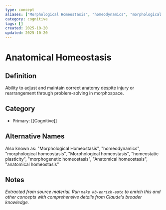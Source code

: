 ```yaml
---
type: concept
aliases: ["Morphological Homeostasis", "homeodynamics", "morphological homeostasis", "Morphological homeostasis", "homeostatic plasticity", "morphogenetic homeostasis", "Anatomical homeostasis", "anatomical homeostasis"]
category: cognitive
tags: []
created: 2025-10-20
updated: 2025-10-20
---
```


# Anatomical Homeostasis

## Definition

Ability to adjust and maintain correct anatomy despite injury or rearrangement through problem-solving in morphospace.

## Category

- Primary: [[Cognitive]]

## Alternative Names

Also known as: "Morphological Homeostasis", "homeodynamics", "morphological homeostasis", "Morphological homeostasis", "homeostatic plasticity", "morphogenetic homeostasis", "Anatomical homeostasis", "anatomical homeostasis"

## Notes

*Extracted from source material. Run `make kb-enrich-auto` to enrich this and other concepts with comprehensive details from Claude's broader knowledge.*
